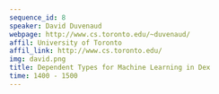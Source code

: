 ```yaml
---
sequence_id: 8
speaker: David Duvenaud
webpage: http://www.cs.toronto.edu/~duvenaud/
affil: University of Toronto
affil_link: http://www.cs.toronto.edu/
img: david.png
title: Dependent Types for Machine Learning in Dex
time: 1400 - 1500
---
```


